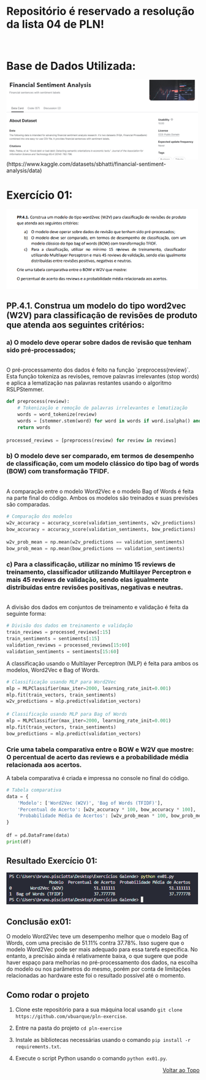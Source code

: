 # Repositório é reservado a resolução da lista 04 de PLN! 

<br id="topo">

# Base de Dados Utilizada:

<img src="https://github.com/bruno-pisciotta281/pln_ex/blob/main/base%20de%20dados.PNG" width="500px;"/>
(https://www.kaggle.com/datasets/sbhatti/financial-sentiment-analysis/data)

# Exercício 01:

<img src="https://github.com/bruno-pisciotta281/pln_ex/blob/main/exercicio%2001.PNG" width="500px;"/>

## PP.4.1. Construa um modelo do tipo word2vec (W2V) para classificação de revisões de produto que atenda aos seguintes critérios:

### a) O modelo deve operar sobre dados de revisão que tenham sido pré-processados;
<br />
O pré-processamento dos dados é feito na função `preprocess(review)`. Esta função tokeniza as revisões, remove palavras irrelevantes (stop words) e aplica a lematização nas palavras restantes usando o algoritmo RSLPStemmer.


```python
def preprocess(review):
    # Tokenização e remoção de palavras irrelevantes e lematização
    words = word_tokenize(review)
    words = [stemmer.stem(word) for word in words if word.isalpha() and word not in stop_words]
    return words

processed_reviews = [preprocess(review) for review in reviews]
```

### b) O modelo deve ser comparado, em termos de desempenho de classificação, com um modelo clássico do tipo bag of words (BOW) com transformação TFIDF.
<br />
A comparação entre o modelo Word2Vec e o modelo Bag of Words é feita na parte final do código. Ambos os modelos são treinados e suas previsões são comparadas.

```python
# Comparação dos modelos
w2v_accuracy = accuracy_score(validation_sentiments, w2v_predictions)
bow_accuracy = accuracy_score(validation_sentiments, bow_predictions)

w2v_prob_mean = np.mean(w2v_predictions == validation_sentiments)
bow_prob_mean = np.mean(bow_predictions == validation_sentiments)
```

### c) Para a classificação, utilizar no mínimo 15 reviews de treinamento, classificador utilizando Multilayer Perceptron e mais 45 reviews de validação, sendo elas igualmente distribuídas entre revisões positivas, negativas e neutras.
<br/>
A divisão dos dados em conjuntos de treinamento e validação é feita da seguinte forma:

```python
# Divisão dos dados em treinamento e validação
train_reviews = processed_reviews[:15]
train_sentiments = sentiments[:15]
validation_reviews = processed_reviews[15:60]
validation_sentiments = sentiments[15:60]
```

A classificação usando o Multilayer Perceptron (MLP) é feita para ambos os modelos, Word2Vec e Bag of Words.

```python
# Classificação usando MLP para Word2Vec
mlp = MLPClassifier(max_iter=2000, learning_rate_init=0.001)
mlp.fit(train_vectors, train_sentiments)
w2v_predictions = mlp.predict(validation_vectors)

# Classificação usando MLP para Bag of Words
mlp = MLPClassifier(max_iter=2000, learning_rate_init=0.001)
mlp.fit(train_vectors, train_sentiments)
bow_predictions = mlp.predict(validation_vectors)

```

### Crie uma tabela comparativa entre o BOW e W2V que mostre: O percentual de acerto das reviews e a probabilidade média relacionada aos acertos.

A tabela comparativa é criada e impressa no console no final do código.

```python
# Tabela comparativa
data = {
    'Modelo': ['Word2Vec (W2V)', 'Bag of Words (TFIDF)'],
    'Percentual de Acerto': [w2v_accuracy * 100, bow_accuracy * 100],
    'Probabilidade Média de Acertos': [w2v_prob_mean * 100, bow_prob_mean * 100 ]
}

df = pd.DataFrame(data)
print(df)
```

## Resultado Exercício 01:

<img src="https://github.com/bruno-pisciotta281/pln_ex/blob/main/resultadoex01.PNG" width="500px;"/>

## Conclusão ex01:

O modelo Word2Vec teve um desempenho melhor que o modelo Bag of Words, com uma precisão de 51.11% contra 37.78%. Isso sugere que o modelo Word2Vec pode ser mais adequado para essa tarefa específica. No entanto, a precisão ainda é relativamente baixa, o que sugere que pode haver espaço para melhorias no pré-processamento dos dados, na escolha do modelo ou nos parâmetros do mesmo, porém por conta de limitações relacionadas ao hardware este foi o resultado possível até o momento.

## Como rodar o projeto

1. Clone este repositório para a sua máquina local usando `git clone https://github.com/vbuarque/pln-exercise`.

2. Entre na pasta do projeto `cd pln-exercise`

3. Instale as bibliotecas necessárias usando o comando `pip install -r requirements.txt`.

4. Execute o script Python usando o comando `python ex01.py`.


<p align="right"><a href="#topo">Voltar ao Topo</p> 

